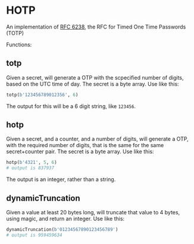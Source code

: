# HOTP

An implementation of [RFC 6238](https://www.rfc-editor.org/rfc/rfc6238), the RFC for Timed One Time Passwords (TOTP)

Functions:

## totp

Given a secret, will generate a OTP with the scpecified number of digits, based on the UTC time of day. The secret is a byte array. Use like this:

``` python
totp(b'123456789012356', 6)
```

The output for this will be a 6 digit string, like `123456`.

## hotp

Given a secret, and a counter, and a number of digits, will generate a OTP, with the required number of digits, that is the same for the same secret+counter pair. The secret is a byte array. Use like this:

``` python
hotp(b'4321', 5, 6)
# output is 837937
```

The output is an integer, rather than a string.

## dynamicTruncation

Given a value at least 20 bytes long, will truncate that value to 4 bytes, using magic, and return an integer. Use like this:

```python
dynamicTruncation(b'01234567890123456789')
# output is 959459634
```